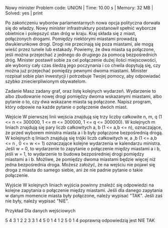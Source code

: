 Nowy minister
Problem code: UNION | Time: 10.00 s | Memory: 32 MB | Solved: yes | print

Po zakończeniu wyborów parlamentarnych nowa opcja polityczna dorwała się do władzy. Nowy minister infrastruktury postanowił spełnić wyborcze obietnice i polepszyć stan dróg w kraju. Kraj składa się z miast, połączonych drogami. Pomiędzy niektórymi miastami prowadzą dwukierunkowe drogi. Drogi nie przecinają się poza miastami, ale mogą wieść przez tunele lub estakady. Powiemy, że dwa miasta są połączone, jeśli można przejechać z jednego do drugiego za pomocą bezpośrednich dróg. Minister postawił sobie za cel połączenie dużej ilości miejscowości, ale wyborcy cały czas śledzą jego poczynania i co chwila dopytują się, czy można już przejechać pomiędzy pewnymi dwoma miastami. Minister rozpisał sobie plan inwestycji i potrzebuje Twojej pomocy, aby odpowiadać szybko zniecierpliwionym obywatelom.

Zadanie
Masz zadany graf, oraz listę kolejnych wydarzeń. Wydarzenie to albo zbudowanie nowej drogi pomiędzy dwoma wskazanymi miastami, albo pytanie o to, czy dwa wskazane miasta są połączone. Napisz program, który odpowie na każde pytanie o połączenie dwóch miast.

Wejście
W pierwszej linii wejścia znajdują się trzy liczby całkowite n, m, q (1 <= n <= 300000, 1 <= m <= 300000, 1 <= q <= 300000). W kolejnych m liniach znajdują się pary liczb całkowitych a, b (1 <= a,b <= n), oznaczające, że przed wyborem ministra miasta a i b były połączone bezpośrednią drogą. W kolejnych q liniach znajdują się trójki liczb całkowitych w, a ,b (1 <= a,b <= n , 0 <= w <= 1) oznaczające kolejne wydarzenia w kalendarzu ministra. Jeśli w = 0, to wydarzenie to zapytanie o połączenie między miastami a i b, jeśli w = 1, to wydarzenie to budowa bezpośredniej drogi pomiędzy miastami a i b. Możliwe, że pomiędzy dwoma miastami będzie więcej niż jedna bezpośrednia droga. Możesz założyć, że na wejściu nie pojawi się droga z miasta do samego siebie, ani że nie padnie pytanie o takie połączenie.

Wyjście
W kolejnych liniach wyjścia powinny znaleźć się odpowiedzi na kolejne zapytania o połączenie między miastami. Jeśli dla danego zapytania w danym momencie miasta były połączone, należy wypisać "TAK". Jeśli zaś nie były, należy wypisać "NIE".

Przykład
Dla danych wejściowych

5 4 3
1 2
2 3
3 1
4 5
0 1 4
1 2 5
0 1 4
poprawną odpowiedzią jest
NIE
TAK